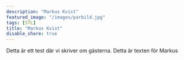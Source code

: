 ```yaml
---
description: "Markus Kvist"
featured_image: "/images/parbild.jpg"
tags: [STL]
title: "Markus Kvist"
disable_share: true
---
```


Detta är ett test där vi skriver om gästerna. Detta är texten för Markus